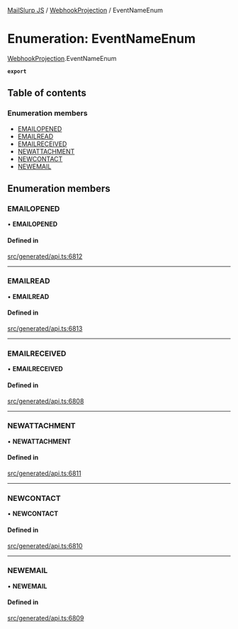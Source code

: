 [MailSlurp JS](../README.md) / [WebhookProjection](../modules/WebhookProjection.md) / EventNameEnum

# Enumeration: EventNameEnum

[WebhookProjection](../modules/WebhookProjection.md).EventNameEnum

**`export`**

## Table of contents

### Enumeration members

- [EMAILOPENED](WebhookProjection.EventNameEnum.md#emailopened)
- [EMAILREAD](WebhookProjection.EventNameEnum.md#emailread)
- [EMAILRECEIVED](WebhookProjection.EventNameEnum.md#emailreceived)
- [NEWATTACHMENT](WebhookProjection.EventNameEnum.md#newattachment)
- [NEWCONTACT](WebhookProjection.EventNameEnum.md#newcontact)
- [NEWEMAIL](WebhookProjection.EventNameEnum.md#newemail)

## Enumeration members

### EMAILOPENED

• **EMAILOPENED**

#### Defined in

[src/generated/api.ts:6812](https://github.com/mailslurp/mailslurp-client/blob/6534d6f/src/generated/api.ts#L6812)

___

### EMAILREAD

• **EMAILREAD**

#### Defined in

[src/generated/api.ts:6813](https://github.com/mailslurp/mailslurp-client/blob/6534d6f/src/generated/api.ts#L6813)

___

### EMAILRECEIVED

• **EMAILRECEIVED**

#### Defined in

[src/generated/api.ts:6808](https://github.com/mailslurp/mailslurp-client/blob/6534d6f/src/generated/api.ts#L6808)

___

### NEWATTACHMENT

• **NEWATTACHMENT**

#### Defined in

[src/generated/api.ts:6811](https://github.com/mailslurp/mailslurp-client/blob/6534d6f/src/generated/api.ts#L6811)

___

### NEWCONTACT

• **NEWCONTACT**

#### Defined in

[src/generated/api.ts:6810](https://github.com/mailslurp/mailslurp-client/blob/6534d6f/src/generated/api.ts#L6810)

___

### NEWEMAIL

• **NEWEMAIL**

#### Defined in

[src/generated/api.ts:6809](https://github.com/mailslurp/mailslurp-client/blob/6534d6f/src/generated/api.ts#L6809)
